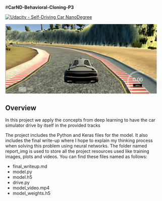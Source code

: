 #**CarND-Behavioral-Cloning-P3**


[![Udacity - Self-Driving Car NanoDegree](https://s3.amazonaws.com/udacity-sdc/github/shield-carnd.svg)](http://www.udacity.com/drive)

<img src="report_img/title_image.png" width="480" alt="Combined Image" />

Overview
---

In this project we apply the concepts from deep learning to have the car simulator 
drive by itself in the provided tracks

The project includes the Python and Keras files for the model. It also includes the
final write-up where I hope to explain my thinking process when solving this problem using neural networks. 
The folder named report_img  is used to store all the project resources used like training images, 
plots and videos. You can find these files named as follows:

* final\_writeup.md
* model.py
* model.h5
* drive.py
* model_video.mp4
* model\_weights.h5
